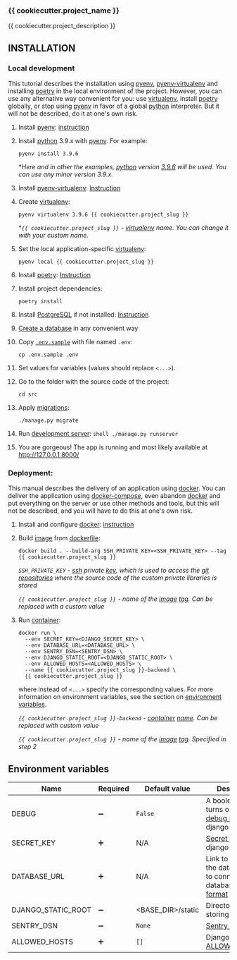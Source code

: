 ### {{ cookiecutter.project_name }}

{{ cookiecutter.project_description }}


## INSTALLATION
### Local development

This tutorial describes the installation using [pyenv][pyenv], [pyenv-virtualenv][pyenv-virtualenv] and installing [poetry][poetry] in the local environment of the project. However, you can use any alternative way convenient for you: use [virtualenv][virtualenv], install [poetry][poetry] globally, or stop using [pyenv][pyenv] in favor of a global [python][python] interpreter. But it will not be described, do it at one's own risk.

 1. Install [pyenv][pyenv]: [instruction](https://github.com/pyenv/pyenv#installation)

 2. Install [python][python] 3.9.x with [pyenv][pyenv]. For example:
    ```shell
    pyenv install 3.9.6
    ```
    *_Here and in other the examples, [python][python] version [3.9.6](https://www.python.org/downloads/release/python-396/) will be used. You can use any minor version 3.9.x._

 3. Install [pyenv-virtualenv][pyenv-virtualenv]: [Instruction](https://github.com/pyenv/pyenv-virtualenv#installation)

 4. Create [virtualenv][pyenv-virtualenv]:
    ```shell
    pyenv virtualenv 3.9.6 {{ cookiecutter.project_slug }}
    ```
    *_`{{ cookiecutter.project_slug }}` - [virtualenv][pyenv-virtualenv] name. You can change it with your custom name._

 5. Set the local application-specific [virtualenv][pyenv-virtualenv]:
     ```shell
     pyenv local {{ cookiecutter.project_slug }}
     ```

 6. Install [poetry][poetry]: [Instruction](https://python-poetry.org/docs/#installation)

 7. Install project dependencies:
    ```shell
    poetry install
    ```
 8. Install [PostgreSQL][postgres] if not installed: [Instruction](https://www.postgresql.org/download/)

 9. [Create a database](https://www.postgresql.org/docs/12/sql-createdatabase.html) in any convenient way

 10. Copy [`.env.sample`](.env.sample) with file named `.env`:
     ```shell
     cp .env.sample .env
     ```
 11. Set values for variables (values should replace `<...>`).

 12. Go to the folder with the source code of the project:
     ```shell
     cd src
     ```

 13. Apply [migrations](https://docs.djangoproject.com/en/3.2/topics/migrations/):
     ```shell
     ./manage.py migrate
     ```

 14. Run [development server](https://docs.djangoproject.com/en/3.2/intro/tutorial01/#the-development-server):
    ```shell
    ./manage.py runserver
    ```

 15. You are gorgeous! The app is running and most likely available at http://127.0.0.1:8000/

### Deployment:
This manual describes the delivery of an application using [docker][docker]. You can deliver the application using [docker-compose][docker-compose], even abandon [docker][docker] and put everything on the server or use other methods and tools, but this will not be described, and you will have to do this at one's own risk.

 1. Install and configure [docker][docker]: [instruction](https://docs.docker.com/engine/install/ubuntu/)

 2. Build [image](https://docs.docker.com/glossary/#image) from [dockerfile](https://docs.docker.com/glossary/#dockerfile):
    ```shell
    docker build . --build-arg SSH_PRIVATE_KEY=<SSH_PRIVATE_KEY> --tag {{ cookiecutter.project_slug }}
    ```
    _`SSH_PRIVATE_KEY` - [ssh][ssh] private [key](https://www.ssh.com/academy/ssh/key), which is used to access the [git][git] [repositories](https://git-scm.com/book/en/v2/Git-Basics-Getting-a-Git-Repository) where the source code of the custom private libraries is stored_
    
    _`{{ cookiecutter.project_slug }}` - name of the [image](https://docs.docker.com/glossary/#image) [tag](https://docs.docker.com/engine/reference/commandline/build/#tag-an-image--t). Can be replaced with a custom value_

 3. Run [container](https://docs.docker.com/glossary/#container):
    ```shell
    docker run \
      --env SECRET_KEY=<DJANGO_SECRET_KEY> \
      --env DATABASE_URL=<DATABASE_URL> \
      --env SENTRY_DSN=<SENTRY_DSN> \
      --env DJANGO_STATIC_ROOT=<DJANGO_STATIC_ROOT> \
      --env ALLOWED_HOSTS=<ALLOWED_HOSTS> \
      --name {{ cookiecutter.project_slug }}-backend \
      {{ cookiecutter.project_slug }}
    ```
    where instead of `<...>` specify the corresponding values. For more information on environment variables, see the section on [environment variables](#environment-variables).

    _`{{ cookiecutter.project_slug }}-backend` - [container](https://docs.docker.com/glossary/#container) [name](https://docs.docker.com/engine/reference/run/#name---name). Can be replaced with custom value_

    _`{{ cookiecutter.project_slug }}` - name of the [image](https://docs.docker.com/glossary/#image) [tag](https://docs.docker.com/engine/reference/commandline/build/#tag-an-image--t). Specified in step 2_
    

## Environment variables
Name | Required | Default value | Description
--- | --- | --- | ---
DEBUG              | :heavy_minus_sign: | `False`           | A boolean that turns on/off [debug mode][1] in django |
SECRET_KEY         | :heavy_plus_sign:  | N/A               | [Secret key][2] for django-project |
DATABASE_URL       | :heavy_plus_sign:  | N/A               | Link to connect to the database. Link to connect to the database. [This format][4] is used |
DJANGO_STATIC_ROOT | :heavy_minus_sign: | <BASE_DIR>/static | Directory for storing [static files][4] |
SENTRY_DSN         | :heavy_minus_sign: | `None`            | [Sentry DSN][5] |
ALLOWED_HOSTS      | :heavy_plus_sign:  | `[]`              | Django [ALLOWED_HOSTS](https://docs.djangoproject.com/en/3.2/ref/settings/#allowed-hosts)
[1]: https://docs.djangoproject.com/en/3.2/ref/settings/#debug
[2]: https://docs.djangoproject.com/en/3.2/ref/settings/#secret-key
[4]: https://django-environ.readthedocs.io/en/latest/#environ.environ.Env.db_url
[4]: https://docs.djangoproject.com/en/3.2/ref/settings/#static-root
[5]: https://docs.sentry.io/product/sentry-basics/dsn-explainer/


[pyenv]: https://github.com/pyenv/pyenv
[pyenv-virtualenv]: https://github.com/pyenv/pyenv-virtualenv
[python]: https://python.org
[poetry]: https://python-poetry.org
[postgres]: https://www.postgresql.org
[virtualenv]: https://packaging.python.org/key_projects/#virtualenv
[docker]: https://www.docker.com
[docker-compose]: https://docs.docker.com/compose/
[ssh]: https://www.openssh.com
[git]: https://git-scm.com
